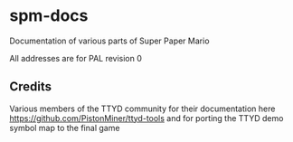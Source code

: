 # spm-docs
Documentation of various parts of Super Paper Mario

All addresses are for PAL revision 0

## Credits
Various members of the TTYD community for their documentation here https://github.com/PistonMiner/ttyd-tools and for porting the TTYD demo symbol map to the final game
